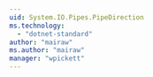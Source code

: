 ```yaml
---
uid: System.IO.Pipes.PipeDirection
ms.technology: 
  - "dotnet-standard"
author: "mairaw"
ms.author: "mairaw"
manager: "wpickett"
---
```

